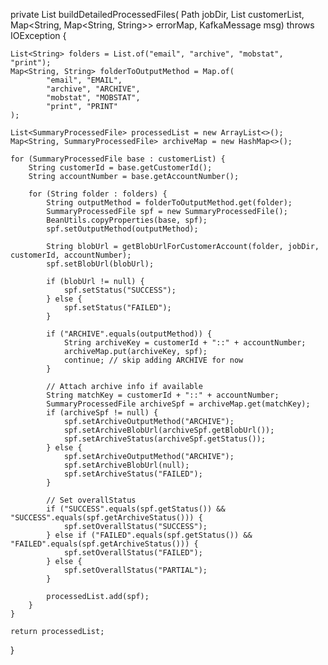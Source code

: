 private List<SummaryProcessedFile> buildDetailedProcessedFiles(
        Path jobDir,
        List<SummaryProcessedFile> customerList,
        Map<String, Map<String, String>> errorMap,
        KafkaMessage msg) throws IOException {

    List<String> folders = List.of("email", "archive", "mobstat", "print");
    Map<String, String> folderToOutputMethod = Map.of(
            "email", "EMAIL",
            "archive", "ARCHIVE",
            "mobstat", "MOBSTAT",
            "print", "PRINT"
    );

    List<SummaryProcessedFile> processedList = new ArrayList<>();
    Map<String, SummaryProcessedFile> archiveMap = new HashMap<>();

    for (SummaryProcessedFile base : customerList) {
        String customerId = base.getCustomerId();
        String accountNumber = base.getAccountNumber();

        for (String folder : folders) {
            String outputMethod = folderToOutputMethod.get(folder);
            SummaryProcessedFile spf = new SummaryProcessedFile();
            BeanUtils.copyProperties(base, spf);
            spf.setOutputMethod(outputMethod);

            String blobUrl = getBlobUrlForCustomerAccount(folder, jobDir, customerId, accountNumber);
            spf.setBlobUrl(blobUrl);

            if (blobUrl != null) {
                spf.setStatus("SUCCESS");
            } else {
                spf.setStatus("FAILED");
            }

            if ("ARCHIVE".equals(outputMethod)) {
                String archiveKey = customerId + "::" + accountNumber;
                archiveMap.put(archiveKey, spf);
                continue; // skip adding ARCHIVE for now
            }

            // Attach archive info if available
            String matchKey = customerId + "::" + accountNumber;
            SummaryProcessedFile archiveSpf = archiveMap.get(matchKey);
            if (archiveSpf != null) {
                spf.setArchiveOutputMethod("ARCHIVE");
                spf.setArchiveBlobUrl(archiveSpf.getBlobUrl());
                spf.setArchiveStatus(archiveSpf.getStatus());
            } else {
                spf.setArchiveOutputMethod("ARCHIVE");
                spf.setArchiveBlobUrl(null);
                spf.setArchiveStatus("FAILED");
            }

            // Set overallStatus
            if ("SUCCESS".equals(spf.getStatus()) && "SUCCESS".equals(spf.getArchiveStatus())) {
                spf.setOverallStatus("SUCCESS");
            } else if ("FAILED".equals(spf.getStatus()) && "FAILED".equals(spf.getArchiveStatus())) {
                spf.setOverallStatus("FAILED");
            } else {
                spf.setOverallStatus("PARTIAL");
            }

            processedList.add(spf);
        }
    }

    return processedList;
}
